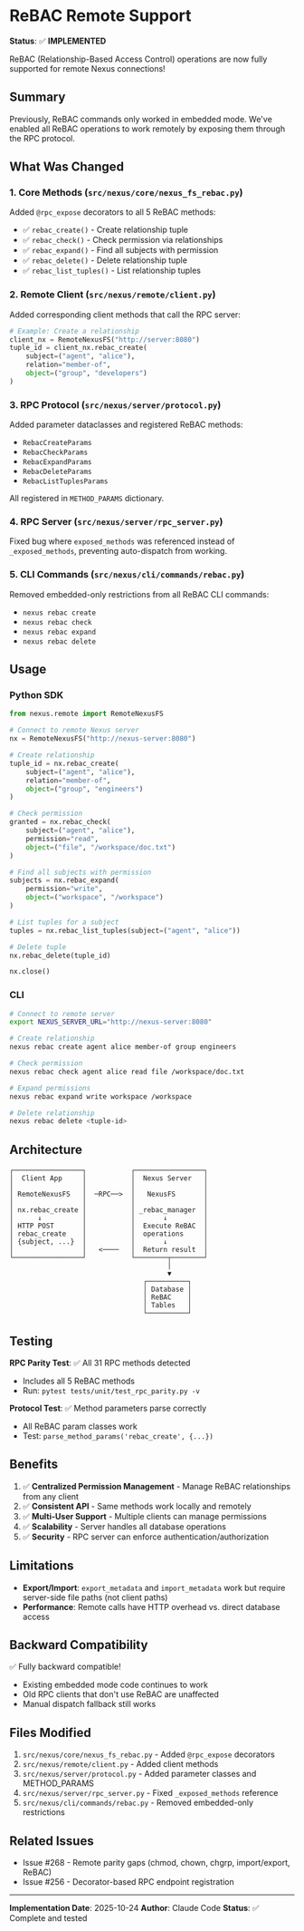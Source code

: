 # ReBAC Remote Support

**Status**: ✅ **IMPLEMENTED**

ReBAC (Relationship-Based Access Control) operations are now fully supported for remote Nexus connections!

## Summary

Previously, ReBAC commands only worked in embedded mode. We've enabled all ReBAC operations to work remotely by exposing them through the RPC protocol.

## What Was Changed

### 1. Core Methods (`src/nexus/core/nexus_fs_rebac.py`)

Added `@rpc_expose` decorators to all 5 ReBAC methods:

- ✅ `rebac_create()` - Create relationship tuple
- ✅ `rebac_check()` - Check permission via relationships
- ✅ `rebac_expand()` - Find all subjects with permission
- ✅ `rebac_delete()` - Delete relationship tuple
- ✅ `rebac_list_tuples()` - List relationship tuples

### 2. Remote Client (`src/nexus/remote/client.py`)

Added corresponding client methods that call the RPC server:

```python
# Example: Create a relationship
client_nx = RemoteNexusFS("http://server:8080")
tuple_id = client_nx.rebac_create(
    subject=("agent", "alice"),
    relation="member-of",
    object=("group", "developers")
)
```

### 3. RPC Protocol (`src/nexus/server/protocol.py`)

Added parameter dataclasses and registered ReBAC methods:

- `RebacCreateParams`
- `RebacCheckParams`
- `RebacExpandParams`
- `RebacDeleteParams`
- `RebacListTuplesParams`

All registered in `METHOD_PARAMS` dictionary.

### 4. RPC Server (`src/nexus/server/rpc_server.py`)

Fixed bug where `exposed_methods` was referenced instead of `_exposed_methods`, preventing auto-dispatch from working.

### 5. CLI Commands (`src/nexus/cli/commands/rebac.py`)

Removed embedded-only restrictions from all ReBAC CLI commands:
- `nexus rebac create`
- `nexus rebac check`
- `nexus rebac expand`
- `nexus rebac delete`

## Usage

### Python SDK

```python
from nexus.remote import RemoteNexusFS

# Connect to remote Nexus server
nx = RemoteNexusFS("http://nexus-server:8080")

# Create relationship
tuple_id = nx.rebac_create(
    subject=("agent", "alice"),
    relation="member-of",
    object=("group", "engineers")
)

# Check permission
granted = nx.rebac_check(
    subject=("agent", "alice"),
    permission="read",
    object=("file", "/workspace/doc.txt")
)

# Find all subjects with permission
subjects = nx.rebac_expand(
    permission="write",
    object=("workspace", "/workspace")
)

# List tuples for a subject
tuples = nx.rebac_list_tuples(subject=("agent", "alice"))

# Delete tuple
nx.rebac_delete(tuple_id)

nx.close()
```

### CLI

```bash
# Connect to remote server
export NEXUS_SERVER_URL="http://nexus-server:8080"

# Create relationship
nexus rebac create agent alice member-of group engineers

# Check permission
nexus rebac check agent alice read file /workspace/doc.txt

# Expand permissions
nexus rebac expand write workspace /workspace

# Delete relationship
nexus rebac delete <tuple-id>
```

## Architecture

```
┌─────────────────┐           ┌─────────────────┐
│  Client App     │           │  Nexus Server   │
│                 │           │                 │
│ RemoteNexusFS   │  ─RPC──>  │   NexusFS       │
│                 │           │                 │
│ nx.rebac_create │           │ _rebac_manager  │
│      ↓          │           │       ↓         │
│ HTTP POST       │           │  Execute ReBAC  │
│ rebac_create    │           │  operations     │
│ {subject, ...}  │           │       ↓         │
│                 │   <────   │  Return result  │
└─────────────────┘           └────────┬────────┘
                                       │
                                       ▼
                                 ┌──────────┐
                                 │ Database │
                                 │ ReBAC    │
                                 │ Tables   │
                                 └──────────┘
```

## Testing

**RPC Parity Test**: ✅ All 31 RPC methods detected
  - Includes all 5 ReBAC methods
  - Run: `pytest tests/unit/test_rpc_parity.py -v`

**Protocol Test**: ✅ Method parameters parse correctly
  - All ReBAC param classes work
  - Test: `parse_method_params('rebac_create', {...})`

## Benefits

1. ✅ **Centralized Permission Management** - Manage ReBAC relationships from any client
2. ✅ **Consistent API** - Same methods work locally and remotely
3. ✅ **Multi-User Support** - Multiple clients can manage permissions
4. ✅ **Scalability** - Server handles all database operations
5. ✅ **Security** - RPC server can enforce authentication/authorization

## Limitations

- **Export/Import**: `export_metadata` and `import_metadata` work but require server-side file paths (not client paths)
- **Performance**: Remote calls have HTTP overhead vs. direct database access

## Backward Compatibility

✅ Fully backward compatible!
- Existing embedded mode code continues to work
- Old RPC clients that don't use ReBAC are unaffected
- Manual dispatch fallback still works

## Files Modified

1. `src/nexus/core/nexus_fs_rebac.py` - Added `@rpc_expose` decorators
2. `src/nexus/remote/client.py` - Added client methods
3. `src/nexus/server/protocol.py` - Added parameter classes and METHOD_PARAMS
4. `src/nexus/server/rpc_server.py` - Fixed `_exposed_methods` reference
5. `src/nexus/cli/commands/rebac.py` - Removed embedded-only restrictions

## Related Issues

- Issue #268 - Remote parity gaps (chmod, chown, chgrp, import/export, ReBAC)
- Issue #256 - Decorator-based RPC endpoint registration

---

**Implementation Date**: 2025-10-24
**Author**: Claude Code
**Status**: ✅ Complete and tested
